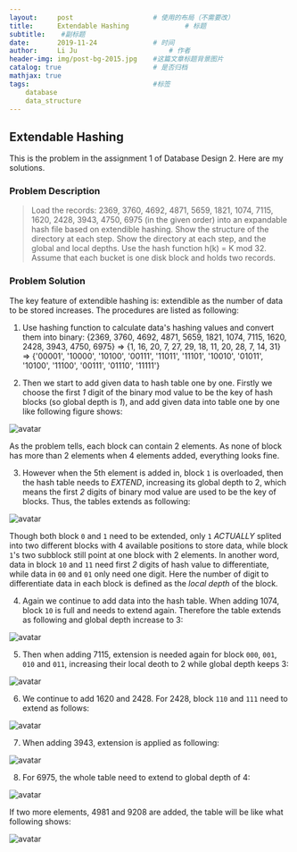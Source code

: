 ```yaml
---
layout:     post   				    # 使用的布局（不需要改）
title:      Extendable Hashing				# 标题 
subtitle:    #副标题
date:       2019-11-24 				# 时间
author:     Li Ju 						# 作者
header-img: img/post-bg-2015.jpg 	#这篇文章标题背景图片
catalog: true 						# 是否归档
mathjax: true
tags:								#标签
    database  
    data_structure
---
```



## Extendable Hashing
This is the problem in the assignment 1 of Database Design 2. Here are my solutions. 
### Problem Description
> Load the records: 2369, 3760, 4692, 4871, 5659, 1821, 1074, 7115, 1620, 2428, 3943, 4750, 6975 (in the given order) into an
expandable hash file based on extendible hashing. Show the structure of the directory at each step. Show the directory at each step, and the global and local depths. 
Use the hash function h(k) = K mod 32. Assume that each bucket is one disk block and holds two records. 

### Problem Solution
The key feature of extendible hashing is: extendible as the number of data to be stored increases. The procedures are listed as following: 

1. Use hashing function to calculate data's hashing values and convert them into binary: 
{2369, 3760, 4692, 4871, 5659, 1821, 1074, 7115, 1620, 2428, 3943, 4750, 6975} $\Rightarrow$ {1, 16, 20, 7, 27, 29, 18, 11, 20, 28, 7, 14, 31} $\Rightarrow$ {'00001', '10000', '10100', '00111', '11011', '11101', '10010', '01011', '10100', '11100', '00111', '01110', '11111'}

2. Then we start to add given data to hash table one by one. Firstly we choose the first *1* digit of the binary mod value to be the key of hash blocks (so global depth is *1*), and add given data into table one by one like following figure shows: 

![avatar](/img/19-11-24/1.jpg)

As the problem tells, each block can contain 2 elements. As none of block has more than 2 elements when 4 elements added, everything looks fine. 

3. However when the 5th element is added in, block `1` is overloaded, then the hash table needs to *EXTEND*, increasing its global depth to 2, which means the first *2* digits of binary mod value are used to be the key of blocks. Thus, the tables extends as following:

![avatar](/img/19-11-24/2.jpg)

Though both block `0` and `1` need to be extended, only `1` *ACTUALLY* splited into two different blocks with 4 available positions to store data, while block `1`'s two subblock still point at one block with 2 elements. In another word, data in block `10` and `11` need first *2* digits of hash value to differentiate, while data in `00` and `01` only need one digit. Here the number of digit to differentiate data in each block is defined as the *local depth* of the block. 

4. Again we continue to add data into the hash table. When adding 1074, block `10` is full and needs to extend again. Therefore the table extends as following and global depth increase to 3: 

![avatar](/img/19-11-24/3.jpg)

5. Then when adding 7115, extension is needed again for block `000`, `001`, `010` and `011`, increasing their local deoth to 2 while global depth keeps 3: 

![avatar](/img/19-11-24/4.jpg)

6. We continue to add 1620 and 2428. For 2428, block `110` and `111` need to extend as follows: 

![avatar](/img/19-11-24/5.jpg)

7. When adding 3943, extension is applied as following: 

![avatar](/img/19-11-24/6.jpg)

8. For 6975, the whole table need to extend to global depth of 4: 

![avatar](/img/19-11-24/7.jpg)

If two more elements, 4981 and 9208 are added, the table will be like what following shows: 

![avatar](/img/19-11-24/8.jpg)



